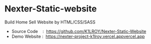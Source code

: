 # Nexter-Static-website

Build Home Sell Website by HTML/CSS/SASS

- Source Code    :  https://github.com/K1LROY/Nexter-Static-Website
- Demo Website :  https://nexter-project-k1lroy.vercel.appvercel.app
